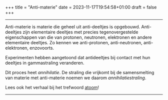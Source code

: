 +++
title = "Anti-materie"
date = 2023-11-17T19:54:58+01:00
draft = false
+++

-----------------------------------------------------------------------------------
Anti-materie is materie die geheel uit anti-deeltjes is opgebouwd.
Anti-deeltjes zijn elementaire deeltjes met precies tegenovergestelde
eigenschappen van die van protonen, neutronen, elektronen en andere
elementaire deeltjes. Zo kennen we anti-protonen, anti-neutronen,
anti-elektronen, enzovoorts.

Experimenten hebben aangetoond dat antideeltjes bij contact met hun
deeltjes in gammastraling veranderen.

Dit proces heet *annihilatie*. De straling die vrijkomt bij de
samensmelting van materie met anti-materie noemen we daarom
*annihilatiestraling*.

Lees ook het verhaal bij het trefwoord [atoom](/encyclopedie/atomen)!

---------------------------------------------------------------------------------------

